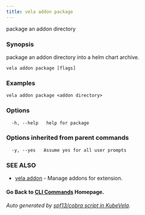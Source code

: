 ```yaml
---
title: vela addon package
---
```


package an addon directory

### Synopsis

package an addon directory into a helm chart archive.

```
vela addon package [flags]
```

### Examples

```
vela addon package <addon directory>
```

### Options

```
  -h, --help   help for package
```

### Options inherited from parent commands

```
  -y, --yes   Assume yes for all user prompts
```

### SEE ALSO

* [vela addon](vela_addon)	 - Manage addons for extension.

#### Go Back to [CLI Commands](vela) Homepage.


###### Auto generated by [spf13/cobra script in KubeVela](https://github.com/kubevela/kubevela/tree/master/hack/docgen).
